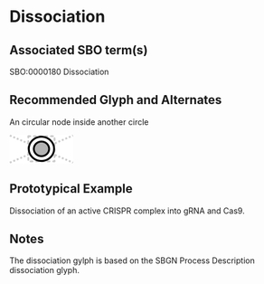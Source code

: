 # Dissociation

## Associated SBO term(s)
SBO:0000180 Dissociation

## Recommended Glyph and Alternates
An circular node inside another circle

![glyph specification](dissociation-specification.png)

## Prototypical Example

Dissociation of an active CRISPR complex into gRNA and Cas9.

## Notes
The dissociation gylph is based on the SBGN Process Description dissociation glyph.

